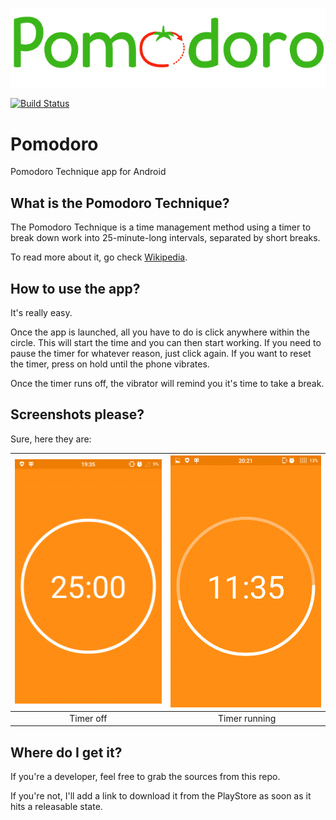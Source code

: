 ![Logo](app/src/main/res/drawable-xhdpi/pomodoro.png)

[![Build Status](https://magnum.travis-ci.com/Crapoo/pomodoro.svg?token=yJBmbVBshhaMztbgxQd2&branch=master)](https://magnum.travis-ci.com/Crapoo/pomodoro)

# Pomodoro
Pomodoro Technique app for Android

## What is the Pomodoro Technique?
The Pomodoro Technique is a time management method using a timer to break down work into 25-minute-long intervals, separated by short breaks.

To read more about it, go check [Wikipedia](https://en.wikipedia.org/wiki/Pomodoro_Technique).

## How to use the app?
It's really easy.

Once the app is launched, all you have to do is click anywhere within the circle. This will start the time and you can then start working.
If you need to pause the timer for whatever reason, just click again. If you want to reset the timer, press on hold until the phone vibrates.

Once the timer runs off, the vibrator will remind you it's time to take a break.

## Screenshots please?
Sure, here they are:

|![Timer off, 25 minutes left](screenshots/timerOff.png)|![Timer runnning, getting closer to a break!](screenshots/timerRun.png)|
|:-:|:-:|
|Timer off| Timer running|

## Where do I get it?
If you're a developer, feel free to grab the sources from this repo.

If you're not, I'll add a link to download it from the PlayStore as soon as it hits a releasable state.
